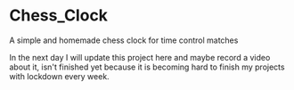 # Chess_Clock
A simple and homemade chess clock for time control matches

In the next day I will update this project here and maybe record a video about it,
isn't finished yet because it is becoming hard to finish my projects with lockdown every week. 
